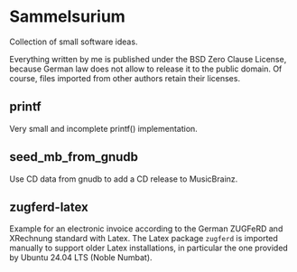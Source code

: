 Sammelsurium
============
Collection of small software ideas.

Everything written by me is published under the BSD Zero Clause License,
because German law does not allow to release it to the public domain.
Of course, files imported from other authors retain their licenses.


printf
------
Very small and incomplete printf() implementation.


seed_mb_from_gnudb
------------------
Use CD data from gnudb to add a CD release to MusicBrainz.


zugferd-latex
-------------
Example for an electronic invoice according to the German ZUGFeRD and
XRechnung standard with Latex. The Latex package `zugferd` is imported
manually to support older Latex installations, in particular the one
provided by Ubuntu 24.04 LTS (Noble Numbat).
